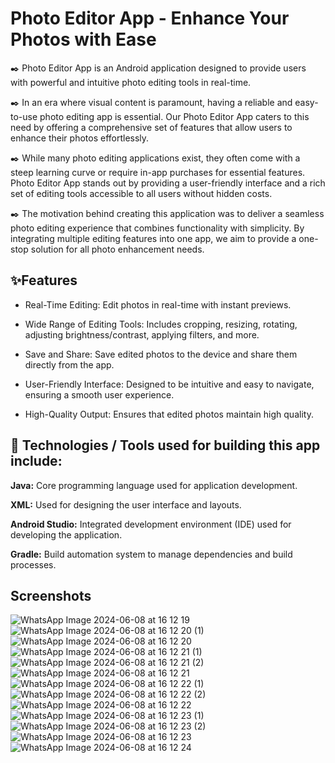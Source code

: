 
# Photo Editor App - Enhance Your Photos with Ease

 ✒️ Photo Editor App is an Android application designed to provide users with powerful and intuitive photo editing tools in real-time.

✒️  In an era where visual content is paramount, having a reliable and easy-to-use photo editing app is essential. Our Photo Editor App caters to this need by offering a comprehensive set of features that allow users to enhance their photos effortlessly.

✒️  While many photo editing applications exist, they often come with a steep learning curve or require in-app purchases for essential features. Photo Editor App stands out by providing a user-friendly interface and a rich set of editing tools accessible to all users without hidden costs.



✒️ The motivation behind creating this application was to deliver a seamless photo editing experience that combines functionality with simplicity. By integrating multiple editing features into one app, we aim to provide a one-stop solution for all photo enhancement needs.
## ✨Features

- Real-Time Editing: Edit photos in real-time with instant previews.

- Wide Range of Editing Tools: Includes cropping, resizing, rotating, adjusting brightness/contrast, applying filters, and more.


- Save and Share: Save edited photos to the device and share them directly from the app.


- User-Friendly Interface: Designed to be intuitive and easy to navigate, ensuring a smooth user experience.

- High-Quality Output: Ensures that edited photos maintain high quality.






## 📱 Technologies / Tools used for building this app include:

**Java:** Core programming language used for application development.

**XML:** Used for designing the user interface and layouts.

**Android Studio:** Integrated development environment (IDE) used for developing the application.

**Gradle:** Build automation system to manage dependencies and build processes.



## Screenshots

![WhatsApp Image 2024-06-08 at 16 12 19](https://github.com/Mannem-Srinivas/Photo-Editor-App/assets/101991245/f540c40a-3685-4a37-b6df-3085b1f0dd25)
![WhatsApp Image 2024-06-08 at 16 12 20 (1)](https://github.com/Mannem-Srinivas/Photo-Editor-App/assets/101991245/e7ed095d-0883-4265-ae05-85abd38ff648)
![WhatsApp Image 2024-06-08 at 16 12 20](https://github.com/Mannem-Srinivas/Photo-Editor-App/assets/101991245/f4c6fb03-aa2b-42b4-b6ee-66f5367c6288)
![WhatsApp Image 2024-06-08 at 16 12 21 (1)](https://github.com/Mannem-Srinivas/Photo-Editor-App/assets/101991245/6f2463de-5c6e-49ae-87d4-cbfb7dd54f70)
![WhatsApp Image 2024-06-08 at 16 12 21 (2)](https://github.com/Mannem-Srinivas/Photo-Editor-App/assets/101991245/47e90719-58cd-498e-9965-03449db6252b)
![WhatsApp Image 2024-06-08 at 16 12 21](https://github.com/Mannem-Srinivas/Photo-Editor-App/assets/101991245/9f3b79ad-9a6f-4f9d-bee7-96c56a915b25)
![WhatsApp Image 2024-06-08 at 16 12 22 (1)](https://github.com/Mannem-Srinivas/Photo-Editor-App/assets/101991245/872d345e-4a85-47ca-9a77-7e443400515d)
![WhatsApp Image 2024-06-08 at 16 12 22 (2)](https://github.com/Mannem-Srinivas/Photo-Editor-App/assets/101991245/a5633edd-2e0f-43d5-bd60-95231ec7dc66)
![WhatsApp Image 2024-06-08 at 16 12 22](https://github.com/Mannem-Srinivas/Photo-Editor-App/assets/101991245/3b885155-b618-4dd6-a4aa-4ba170de429e)
![WhatsApp Image 2024-06-08 at 16 12 23 (1)](https://github.com/Mannem-Srinivas/Photo-Editor-App/assets/101991245/642f234a-c344-488e-bf7f-e6bc52ad0269)
![WhatsApp Image 2024-06-08 at 16 12 23 (2)](https://github.com/Mannem-Srinivas/Photo-Editor-App/assets/101991245/3be8a0d2-3a72-4492-985b-be88c77d55e1)
![WhatsApp Image 2024-06-08 at 16 12 23](https://github.com/Mannem-Srinivas/Photo-Editor-App/assets/101991245/326ab53a-c96e-499c-890f-9281fe240bb8)
![WhatsApp Image 2024-06-08 at 16 12 24](https://github.com/Mannem-Srinivas/Photo-Editor-App/assets/101991245/503e9c70-43f8-43cd-9a55-584814ffbfe1)

